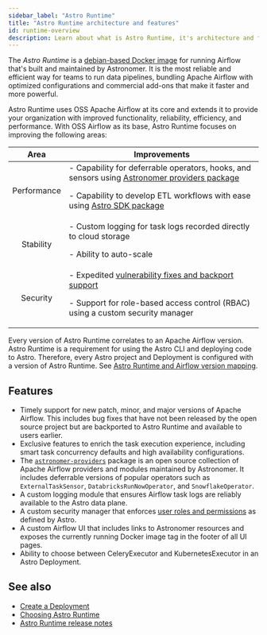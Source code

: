 ```yaml
---
sidebar_label: "Astro Runtime"
title: "Astro Runtime architecture and features"
id: runtime-overview
description: Learn about what is Astro Runtime, it's architecture and features
---
```


The _Astro Runtime_ is a [debian-based Docker image](https://quay.io/repository/astronomer/astro-runtime) for running Airflow that's built and maintained by Astronomer. It is the most reliable and efficient way for teams to run data pipelines, bundling Apache Airflow with optimized configurations and commercial add-ons that make it faster and more powerful.

Astro Runtime uses OSS Apache Airflow at its core and extends it to provide your organization with improved functionality, reliability, efficiency, and performance. With OSS Airflow as its base, Astro Runtime focuses on improving the following areas:

<center>

| Area | Improvements | 
|:----:|---------|
| Performance | - Capability for deferrable operators, hooks, and sensors using [Astronomer providers package](https://registry.astronomer.io/providers/astronomer-providers/versions/1.17.3) <p> - Capability to develop ETL workflows with ease using [Astro SDK package](https://github.com/astronomer/astro-sdk) </p> |
| Stability | - Custom logging for task logs recorded directly to cloud storage <p> - Ability to auto-scale </p> | 
| Security | - Expedited [vulnerability fixes and backport support](runtime-version-lifecycle-policy.md#backport-policy-for-bug-and-security-fixes) <p> - Support for role-based access control (RBAC) using a custom security manager </p> |

</center>

Every version of Astro Runtime correlates to an Apache Airflow version. Astro Runtime is a requirement for using the Astro CLI and deploying code to Astro. Therefore, every Astro project and Deployment is configured with a version of Astro Runtime. See [Astro Runtime and Airflow version mapping](runtime-version-lifecycle-policy.md#astro-runtime-airflow-and-python-version-mapping).

## Features

- Timely support for new patch, minor, and major versions of Apache Airflow. This includes bug fixes that have not been released by the open source project but are backported to Astro Runtime and available to users earlier.
- Exclusive features to enrich the task execution experience, including smart task concurrency defaults and high availability configurations.
- The [`astronomer-providers`](https://astronomer-providers.readthedocs.io/en/stable/index.html) package is an open source collection of Apache Airflow providers and modules maintained by Astronomer. It includes deferrable versions of popular operators such as `ExternalTaskSensor`, `DatabricksRunNowOperator`, and `SnowflakeOperator`.
- A custom logging module that ensures Airflow task logs are reliably available to the Astro data plane.
- A custom security manager that enforces [user roles and permissions](user-permissions.md) as defined by Astro.
- A custom Airflow UI that includes links to Astronomer resources and exposes the currently running Docker image tag in the footer of all UI pages.
- Ability to choose between CeleryExecutor and KubernetesExecutor in an Astro Deployment.

## See also

- [Create a Deployment](create-deployment.md)
- [Choosing Astro Runtime](develop-project.md#choosing-astro-runtime)
- [Astro Runtime release notes](runtime-release-notes.md)
